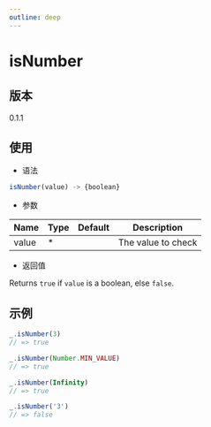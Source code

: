 ```yaml
---
outline: deep
---
```


# isNumber

## 版本

0.1.1

## 使用

- 语法

```js
isNumber(value) -> {boolean}
```

- 参数

| Name    | Type  | Default | Description               |
|---------|-------|---------|---------------------------|
| value   | *     |         | The value to check        |

- 返回值

Returns `true` if `value` is a boolean, else `false`.

## 示例

```js
_.isNumber(3)
// => true

_.isNumber(Number.MIN_VALUE)
// => true

_.isNumber(Infinity)
// => true

_.isNumber('3')
// => false
```
